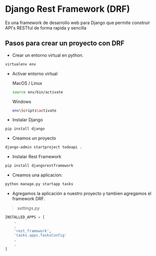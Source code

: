 # Django Rest Framework (DRF)

Es una framework de desarrollo web para Django
que permite construir API's RESTful de forma
rapida y sencilla

## Pasos para crear un proyecto con DRF

- Crear un entorno virtual en python.

```bash
virtualenv env
```

- Activar entorno virtual


    MacOS / Linux

    ```bash
    source env/bin/activate
    ```

    Windows

    ```bash
    env\Scripts\activate
    ```

- Instalar Django

```bash
pip install django
```

- Creamos un proyecto

```bash
django-admin startproject todoapi .
```

- Instalar Rest Framework

```bash
pip install djangorestframework
```

- Creamos una aplicacion:

```bash
python manage.py startapp tasks
```

- Agregamos la aplicación a nuestro proyecto y
tambien agregamos el framework DRF.

> *settings.py*
```py
INSTALLED_APPS = [
    .
    .
    'rest_framework',
    'tasks.apps.TasksConfig'
    .
    .
]
```




